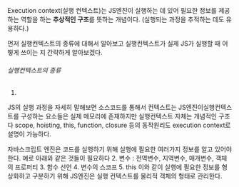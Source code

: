 Execution context(실행 컨텍스트)는 JS엔진이 실행하는 데 있어 필요한 정보를 제공하는 역할을 하는 **추상적인 구조**를 뜻하는 개념이다. (실행되는 과정을 추적하는 데도 유용하다.)

먼저 실행컨텍스트의 종류에 대해서 알아보고 실행컨텍스트가 실제 JS가 실행할 때 어떻게 쓰이는 지 간략하게 알아보겠다.

###### 실행컨텍스트의 종류
1. 
JS의 실행 과정을 자세히 말해보면 소스코드를 통해서
컨텍스트는 JS엔진이실행컨텍스트를 구성하는 요소들은 실제 메모리에 존재하지만 실행컨텍스트 자체는 개념적인 구조다 scope, hoisting, this, function, closure 등의 동작원리도 execution context로 설명이 가능하다.

자바스크립트 엔진은 코드를 실행하기 위해 실행에 필요한 여러가지 정보를 알고 있어야 한다. 예로 아래와 같은 것들이 필요하다
2. 변수 : 전역변수, 지역변수, 매개변수, 객체의 프로퍼티
3. 함수 선언
4. 변수의 스코프
5. this
이와 같이 실행에 필요한 정보를 형상화하고 구분하기 위해 JS엔진은 실행 컨텍스트를 물리적 객체의 형태로 관리한다.